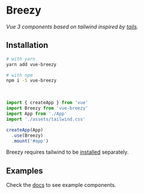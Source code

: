 # Breezy

_Vue 3 components based on tailwind inspired by [tails](https://devdojo.com/tailwindcss/components)._

## Installation

```bash
# with yarn
yarn add vue-breezy

# with npm
npm i -S vue-breezy
```

<br />

```js
import { createApp } from 'vue'
import Breezy from 'vue-breezy'
import App from './App'
import './assets/tailwind.css'

createApp(App)
  .use(Breezy)
  .mount('#app')
```

Breezy requires tailwind to be [installed](https://tailwindcss.com/docs/installation) separately.

## Examples

Check the [docs](https://breezy.vercel.app) to see example components.
